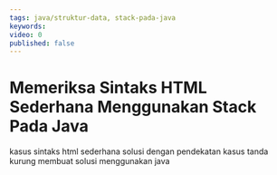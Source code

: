 ```yaml
---
tags: java/struktur-data, stack-pada-java
keywords: 
video: 0
published: false
---
```

# Memeriksa Sintaks HTML Sederhana Menggunakan Stack Pada Java
kasus sintaks html sederhana
solusi dengan pendekatan kasus tanda kurung
membuat solusi menggunakan java